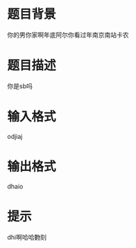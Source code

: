 # 

 
 # 题目背景 
<p>你的男你家啊年底阿尔你看过年南京南站卡农</p> 

 
 # 题目描述 
<p>你是sb吗</p> 

 
 # 输入格式 
<p>odjiaj</p> 

 
 # 输出格式 
<p>dhaio</p> 

 
 # 提示 
<p>dhi啊哈哈覅刻</p> 
